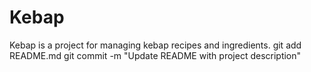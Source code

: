 # Kebap
Kebap is a project for managing kebap recipes and ingredients.
git add README.md
git commit -m "Update README with project description"

